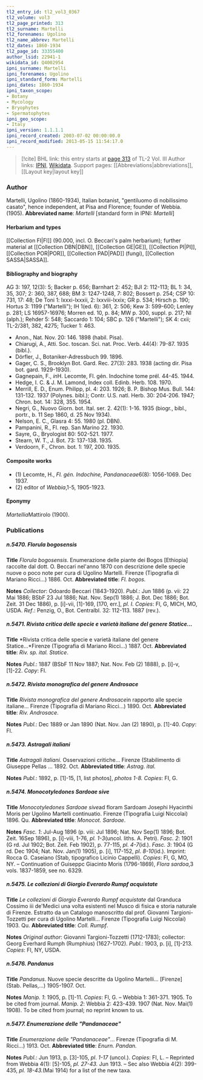 ```yaml
---
tl2_entry_id: tl2_vol3_0367
tl2_volume: vol3
tl2_page_printed: 313
tl2_surname: Martelli
tl2_forenames: Ugolino
tl2_name_abbrev: Martelli
tl2_dates: 1860-1934
tl2_page_id: 33355400
author_lsid: 22941-1
wikidata_id: Q4002954
ipni_surname: Martelli
ipni_forenames: Ugolino
ipni_standard_form: Martelli
ipni_dates: 1860-1934
ipni_taxon_scope: 
- Botany
- Mycology
- Bryophytes
- Spermatophytes
ipni_geo_scope: 
- Italy
ipni_version: 1.1.1.1
ipni_record_created: 2003-07-02 00:00:00.0
ipni_record_modified: 2013-05-15 11:54:17.0
---
```


> [!cite] BHL link: this entry starts at [page 313](https://www.biodiversitylibrary.org/page/33355400) of TL-2 Vol. III
> Author links: [IPNI](https://www.ipni.org/a/22941-1), [Wikidata](https://www.wikidata.org/wiki/Q4002954). Support pages: [[Abbreviations|abbreviations]], [[Layout key|layout key]]

### Author

Martelli, Ugolino (1860-1934), Italian botanist, "gentiluomo di nobilissimo casato", hence independent, at Pisa and Florence; founder of Webbia. (1905). 
**Abbreviated name**: *Martelli* \[standard form in IPNI: *Martelli*\]

#### Herbarium and types

[[Collection FI|FI]] (90.000, incl. O. Beccari's palm herbarium); further material at [[Collection DBN|DBN]], [[Collection GE|GE]], [[Collection PI|PI]], [[Collection POR|POR]], [[Collection PAD|PAD]] (fungi), [[Collection SASSA|SASSA]].

#### Bibliography and biography

AG 3: 197, 12(3): 5; Backer p. 656; Barnhart 2: 452; BJI 2: 112-113; BL 1: 34, 35, 307; 2: 360, 387, 688; BM 3: 1247-1248, 7: 802; Bossert p. 254; CSP 10: 731, 17: 48; De Toni 1: lxxxi-lxxxii, 2: lxxviii-lxxix; GR p. 534; Hirsch p. 190; Hortus 3: 1199 ("Martelli"); IH 1(ed. 6): 361, 2: 506; Kew 3: 599-600; Lenley p. 281; LS 16957-16976; Morren ed. 10, p. 84; MW p. 300, suppl. p. 217; NI (alph.); Rehder 5: 548; Saccardo 1: 104; SBC p. 126 ("Martelli"); SK 4: cxii; TL-2/381, 382, 4275; Tucker 1: 463.
- Anon., Nat. Nov. 20: 146. 1898 (habil. Pisa).
- Chiarugi, A., Atti. Soc. toscan. Sci. nat. Proc. Verb. 44(4): 79-87. 1935 (bibl.).
- Dörfler, J., Botaniker-Adressbuch 99. 1896.
- Gager, C. S., Brooklyn Bot. Gard. Rec. 27(3): 283. 1938 (acting dir. Pisa bot. gard. 1929-1930).
- Gagnepain, F., *in*H. Lecomte, Fl. gén. Indochine tome prél. 44-45. 1944.
- Hedge, I. C. & J. M. Lamond, Index coll. Edinb. Herb. 108. 1970.
- Merrill, E. D., Enum. Philipp, pl. 4: 203. 1926; B. P. Bishop Mus. Bull. 144: 131-132. 1937 (Polynes. bibl.); Contr. U.S. natl. Herb. 30: 204-206. 1947; Chron. bot. 14: 328, 355. 1954.
- Negri, G., Nuovo Giorn. bot. Ital. ser. 2. 42(1): 1-16. 1935 (biogr., bibl., portr., b. 11 Sep 1860, d. 25 Nov 1934).
- Nelson, E. C., Glasra 4: 55. 1980 (pl. DBN).
- Pampanini, R., Fl. rep. San Marino 22. 1930.
- Sayre, G., Bryologist 80: 502-521. 1977.
- Stearn, W. T., J. Bot. 73: 137-138. 1935.
- Verdoorn, F., Chron. bot. 1: 197, 200. 1935.

#### Composite works

- (1) Lecomte, H., *Fl. gén. Indochine, Pandanaceae*6(8): 1056-1069. Dec 1937.
- (2) editor of *Webbia*,1-5, 1905-1923.

#### Eponymy

*Martellia*Mattirolo (1900).

### Publications

##### n.5470. Florula bogosensis

**Title**
*Florula bogosensis*. Enumerazione delle piante dei Bogos \[Ethiopia\] raccolte dal dott. O. Beccari nel'anno 1870 con descrizione delle specie nuove o poco note per cura di Ugolino Martelli. Firenze (Tipografia di Mariano Ricci...) 1886. Oct.
**Abbreviated title**: *Fl. bogos.*

**Notes**
*Collector*: Odoardo Beccari (1843-1920).
*Publ*.: Jun 1886 (p. vii: 22 Mai 1886; BSbF 23 Jul 1886; Nat. Nov. Sep(1) 1886; J. Bot. Dec 1886; Bot. Zeit. 31 Dec 1886), p. \[i\]-vii, \[1\]-169, \[170, err.\], *pl. I. Copies*: Fl, G, MICH, MO, USDA.
*Ref*.: Penzig, O., Bot. Centralbl. 32: 112-113. 1887 (rev.).

##### n.5471. Rivista critica delle specie e varietà italiane del genere Statice...

**Title**
*Rivista critica delle specie e varietà italiane del genere Statice...*Firenze (Tipografia di Mariano Ricci...) 1887. Oct.
**Abbreviated title**: *Riv. sp. ital. Statice*.

**Notes**
*Publ*.: 1887 (BSbF 11 Nov 1887; Nat. Nov. Feb (2) 1888), p. \[i\]-v, \[1\]-22. *Copy*: FI.

##### n.5472. Rivista monografica del genere Androsace

**Title**
*Rivista monografica del genere Androsace*in rapporto alle specie italiane... Firenze (Tipografia di Mariano Ricci...) 1890. Oct.
**Abbreviated title**: *Riv. Androsace*.

**Notes**
*Publ*.: Dec 1889 or Jan 1890 (Nat. Nov. Jan (2) 1890), p. \[1\]-40. *Copy*: Fl.

##### n.5473. Astragali italiani

**Title**
*Astragali italiani*. Osservazioni critiche... Firenze (Stabilimento di Giuseppe Pellas ... 1892. Oct.
**Abbreviated title**: *Astrag. ital.*

**Notes**
*Publ*.: 1892, p. \[1\]-15, \[1, list photos\], *photos 1-8. Copies*: FI, G.

##### n.5474. Monocotyledones Sardoae sive

**Title**
*Monocotyledones Sardoae sive*ad floram Sardoam Josephi Hyacinthi Moris per Ugolino Martelli continuatio. Firenze (Tipografia Luigi Niccolai) 1896. Qu.
**Abbreviated title**: *Monocot. Sardoae*.

**Notes**
*Fasc. 1*: Jul-Aug 1896 (p. viii: Jul 1896; Nat. Nov Sep(1) 1896; Bot. Zeit. 16Sep 1896), p. \[i\]-viii, 1-76, *pl. 1-3*(uncol. liths. A. Petri).
*Fasc. 2*: 1901 (G rd. Jul 1902; Bot. Zeit. Feb 1902), p. 77-115, *pl. 4-7*(id.).
*Fasc. 3*: 1904 (G rd. Dec 1904; Nat. Nov. Jan(1) 1905), p. \[i\], 117-152, *pl*. *8-10*(id.). Imprint: Rocca G. Caseiano (Stab, tipografico Licinio Cappelli).
*Copies*: Fl, G, MO, NY. – Continuation of Guiseppc Giacinto Moris (1796-1869), *Flora* *sardoa*,3 vols. 1837-1859, see no. 6329.

##### n.5475. Le collezioni di Giorgio Everardo Rumpf acquistate

**Title**
*Le collezioni di Giorgio Everardo Rumpf acquistate* dal Granduca Cossimo iii de'Medici una volta esistenti nel Musco di fisica e storia naturale di Firenze. Estratto da un Catalogo manoscritto dal prof. Giovanni Targioni-Tozzetti per cura di Ugolino Martelli... Firenze (Tipografia Luigi Niccolai) 1903. Qu.
**Abbreviated title**: *Coll. Rumpf*.

**Notes**
*Original author*: Giovanni Targioni-Tozzetti (1712-1783); collector: Georg Everhard Rumph (Rumphius) (1627-1702).
*Publ*.: 1903, p. \[i\], \[1\]-213. *Copies*: FI, NY, USDA.

##### n.5476. Pandanus

**Title**
*Pandanus*. Nuove specie descritte da Ugolino Martelli... \[Firenze\] (Stab. Pellas,...) 1905-1907. Oct.

**Notes**
*Manip. 1*: 1905, p. \[1\]-11. *Copies*: Fl, G. – Webbia 1: 361-371. 1905. To be cited from journal.
*Manip. 2*: Webbia 2: 423-439. 1907 (Nat. Nov. Mai(1) 1908). To be cited from journal; no reprint known to us.

##### n.5477. Enumerazione delle "Pandanaceae"

**Title**
*Enumerazione delle "Pandanaceae"*... Firenze (Tipografia di M. Ricci...) 1913. Oct.
**Abbreviated title**: *Enurn. Pandan.*

**Notes**
*Publ*.: Jun 1913, p. \[3\]-105, *pl*. *1-17* (uncol.). *Copies*: FI, L. – Reprinted from Webbia 4(1): \[5\]-105, *pl. 27-43.* Jun 1913. – Sec also Webbia 4(2): 399-435, *pl. 18-43.*(Mai 1914) for a list of the new taxa.

